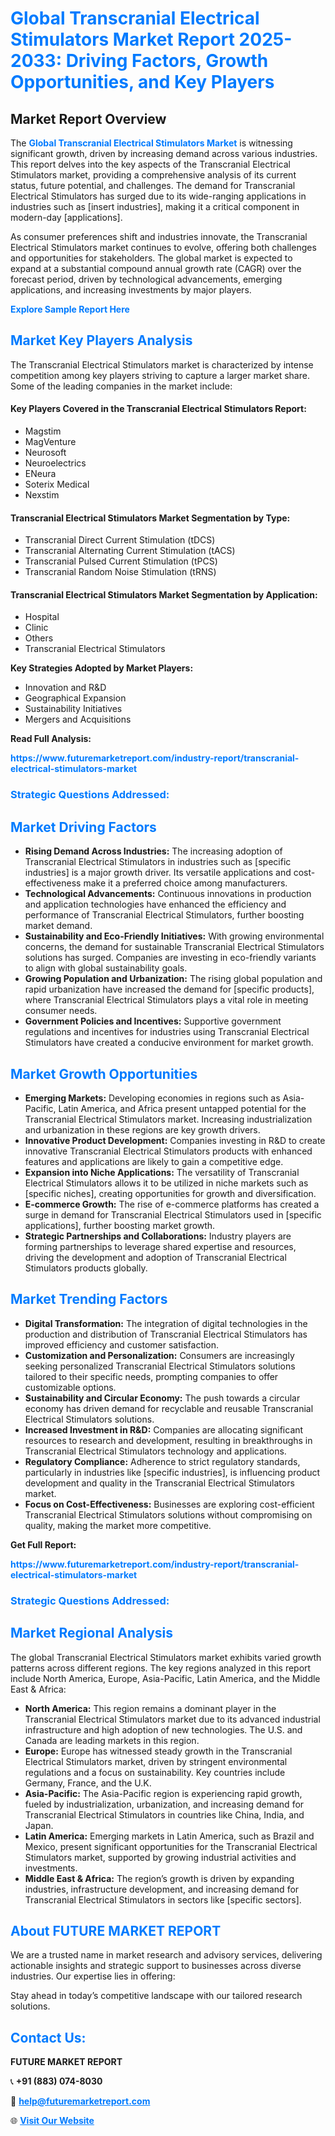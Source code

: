<h1 style="color: #007BFF;">Global Transcranial Electrical Stimulators Market Report 2025-2033: Driving Factors, Growth Opportunities, and Key Players</h1>

<section id="overview">
<h2>Market Report Overview</h2>
<p>The <a href="https://www.futuremarketreport.com/industry-report/transcranial-electrical-stimulators-market" style="color: #007BFF; text-decoration: none;"><strong>Global Transcranial Electrical Stimulators Market</strong></a> is witnessing significant growth, driven by increasing demand across various industries. This report delves into the key aspects of the Transcranial Electrical Stimulators market, providing a comprehensive analysis of its current status, future potential, and challenges. The demand for Transcranial Electrical Stimulators has surged due to its wide-ranging applications in industries such as [insert industries], making it a critical component in modern-day [applications].</p>
<p>As consumer preferences shift and industries innovate, the Transcranial Electrical Stimulators market continues to evolve, offering both challenges and opportunities for stakeholders. The global market is expected to expand at a substantial compound annual growth rate (CAGR) over the forecast period, driven by technological advancements, emerging applications, and increasing investments by major players.</p>
</section>

<section id="overview">
<p><a href="https://www.futuremarketreport.com/request-sample/reportId=122205" style="color: #007BFF; text-decoration: none;"><strong>Explore Sample Report Here</strong></a></p>
</section>

<section id="key-players">
<h2 style="color: #007BFF;">Market Key Players Analysis</h2>
<p>The Transcranial Electrical Stimulators market is characterized by intense competition among key players striving to capture a larger market share. Some of the leading companies in the market include:</p>
<h4>Key Players Covered in the Transcranial Electrical Stimulators Report:</h4>
<ul><li>Magstim</li><li>MagVenture</li><li>Neurosoft</li><li>Neuroelectrics</li><li>ENeura</li><li>Soterix Medical</li><li>Nexstim</li></ul>
<h4>Transcranial Electrical Stimulators Market Segmentation by Type:</h4>
<ul><li>Transcranial Direct Current Stimulation (tDCS)</li><li>Transcranial Alternating Current Stimulation (tACS)</li><li>Transcranial Pulsed Current Stimulation (tPCS)</li><li>Transcranial Random Noise Stimulation (tRNS)</li></ul>

<h4>Transcranial Electrical Stimulators Market Segmentation by Application:</h4>
<ul><li>Hospital</li><li>Clinic</li><li>Others</li><li>Transcranial Electrical Stimulators</li></ul>
<p><strong>Key Strategies Adopted by Market Players:</strong></p>
<ul>
<li>Innovation and R&D</li>
<li>Geographical Expansion</li>
<li>Sustainability Initiatives</li>
<li>Mergers and Acquisitions</li>
</ul>
</section>

<section>
<p><strong>Read Full Analysis: </strong></p><a href="https://www.futuremarketreport.com/industry-report/transcranial-electrical-stimulators-market" style="color: #007BFF; text-decoration: none;"><strong>https://www.futuremarketreport.com/industry-report/transcranial-electrical-stimulators-market</strong></a>
<h3 style="color: #007BFF;">Strategic Questions Addressed:</h3>
</section>

<section id="driving-factors">
<h2 style="color: #007BFF;">Market Driving Factors</h2>
<ul>
<li><strong>Rising Demand Across Industries:</strong> The increasing adoption of Transcranial Electrical Stimulators in industries such as [specific industries] is a major growth driver. Its versatile applications and cost-effectiveness make it a preferred choice among manufacturers.</li>
<li><strong>Technological Advancements:</strong> Continuous innovations in production and application technologies have enhanced the efficiency and performance of Transcranial Electrical Stimulators, further boosting market demand.</li>
<li><strong>Sustainability and Eco-Friendly Initiatives:</strong> With growing environmental concerns, the demand for sustainable Transcranial Electrical Stimulators solutions has surged. Companies are investing in eco-friendly variants to align with global sustainability goals.</li>
<li><strong>Growing Population and Urbanization:</strong> The rising global population and rapid urbanization have increased the demand for [specific products], where Transcranial Electrical Stimulators plays a vital role in meeting consumer needs.</li>
<li><strong>Government Policies and Incentives:</strong> Supportive government regulations and incentives for industries using Transcranial Electrical Stimulators have created a conducive environment for market growth.</li>
</ul>
</section>

<section id="growth-opportunities">
<h2 style="color: #007BFF;">Market Growth Opportunities</h2>
<ul>
<li><strong>Emerging Markets:</strong> Developing economies in regions such as Asia-Pacific, Latin America, and Africa present untapped potential for the Transcranial Electrical Stimulators market. Increasing industrialization and urbanization in these regions are key growth drivers.</li>
<li><strong>Innovative Product Development:</strong> Companies investing in R&D to create innovative Transcranial Electrical Stimulators products with enhanced features and applications are likely to gain a competitive edge.</li>
<li><strong>Expansion into Niche Applications:</strong> The versatility of Transcranial Electrical Stimulators allows it to be utilized in niche markets such as [specific niches], creating opportunities for growth and diversification.</li>
<li><strong>E-commerce Growth:</strong> The rise of e-commerce platforms has created a surge in demand for Transcranial Electrical Stimulators used in [specific applications], further boosting market growth.</li>
<li><strong>Strategic Partnerships and Collaborations:</strong> Industry players are forming partnerships to leverage shared expertise and resources, driving the development and adoption of Transcranial Electrical Stimulators products globally.</li>
</ul>
</section>

<section id="trending-factors">
<h2 style="color: #007BFF;">Market Trending Factors</h2>
<ul>
<li><strong>Digital Transformation:</strong> The integration of digital technologies in the production and distribution of Transcranial Electrical Stimulators has improved efficiency and customer satisfaction.</li>
<li><strong>Customization and Personalization:</strong> Consumers are increasingly seeking personalized Transcranial Electrical Stimulators solutions tailored to their specific needs, prompting companies to offer customizable options.</li>
<li><strong>Sustainability and Circular Economy:</strong> The push towards a circular economy has driven demand for recyclable and reusable Transcranial Electrical Stimulators solutions.</li>
<li><strong>Increased Investment in R&D:</strong> Companies are allocating significant resources to research and development, resulting in breakthroughs in Transcranial Electrical Stimulators technology and applications.</li>
<li><strong>Regulatory Compliance:</strong> Adherence to strict regulatory standards, particularly in industries like [specific industries], is influencing product development and quality in the Transcranial Electrical Stimulators market.</li>
<li><strong>Focus on Cost-Effectiveness:</strong> Businesses are exploring cost-efficient Transcranial Electrical Stimulators solutions without compromising on quality, making the market more competitive.</li>
</ul>
</section>

<section>
<p><strong>Get Full Report: </strong></p><a href="https://www.futuremarketreport.com/industry-report/transcranial-electrical-stimulators-market" style="color: #007BFF; text-decoration: none;"><strong>https://www.futuremarketreport.com/industry-report/transcranial-electrical-stimulators-market</strong></a>
<h3 style="color: #007BFF;">Strategic Questions Addressed:</h3>
</section>


<section id="regional-analysis">
<h2 style="color: #007BFF;">Market Regional Analysis</h2>
<p>The global Transcranial Electrical Stimulators market exhibits varied growth patterns across different regions. The key regions analyzed in this report include North America, Europe, Asia-Pacific, Latin America, and the Middle East & Africa:</p>
<ul>
<li><strong>North America:</strong> This region remains a dominant player in the Transcranial Electrical Stimulators market due to its advanced industrial infrastructure and high adoption of new technologies. The U.S. and Canada are leading markets in this region.</li>
<li><strong>Europe:</strong> Europe has witnessed steady growth in the Transcranial Electrical Stimulators market, driven by stringent environmental regulations and a focus on sustainability. Key countries include Germany, France, and the U.K.</li>
<li><strong>Asia-Pacific:</strong> The Asia-Pacific region is experiencing rapid growth, fueled by industrialization, urbanization, and increasing demand for Transcranial Electrical Stimulators in countries like China, India, and Japan.</li>
<li><strong>Latin America:</strong> Emerging markets in Latin America, such as Brazil and Mexico, present significant opportunities for the Transcranial Electrical Stimulators market, supported by growing industrial activities and investments.</li>
<li><strong>Middle East & Africa:</strong> The region’s growth is driven by expanding industries, infrastructure development, and increasing demand for Transcranial Electrical Stimulators in sectors like [specific sectors].</li>
</ul>
</section>

<footer>
<h2 style="color: #007BFF;">About FUTURE MARKET REPORT</h2>
<p>We are a trusted name in market research and advisory services, delivering actionable insights and strategic support to businesses across diverse industries. Our expertise lies in offering:</p>

<p>Stay ahead in today’s competitive landscape with our tailored research solutions.</p>

<h2 style="color: #007BFF;">Contact Us:</h2>
<p><strong>FUTURE MARKET REPORT</strong></p>
<p>📞 <strong>+91 (883) 074-8030</strong></p>
<p>📧 <strong><a href="mailto:help@futuremarketreport.com" style="color: #007BFF;">help@futuremarketreport.com</a></strong></p>
<p>🌐 <strong><a href="https://www.futuremarketreport.com/" style="color: #007BFF;">Visit Our Website</a></strong></p>
</footer>